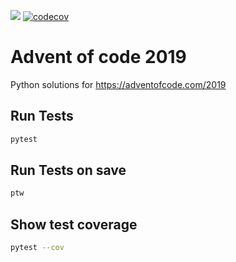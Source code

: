 ![](https://github.com/Markus-Ende/adventofcode2019/workflows/Python%20application/badge.svg)
[![codecov](https://codecov.io/gh/Markus-Ende/adventofcode2019/branch/master/graph/badge.svg)](https://codecov.io/gh/Markus-Ende/adventofcode2019)

# Advent of code 2019

Python solutions for
https://adventofcode.com/2019

## Run Tests

```bash
pytest
```

## Run Tests on save

```bash
ptw
```

## Show test coverage

```bash
pytest --cov
```